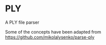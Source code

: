 # PLY

A PLY file parser

Some of the concepts have been adapted from https://github.com/mikolalysenko/parse-ply
